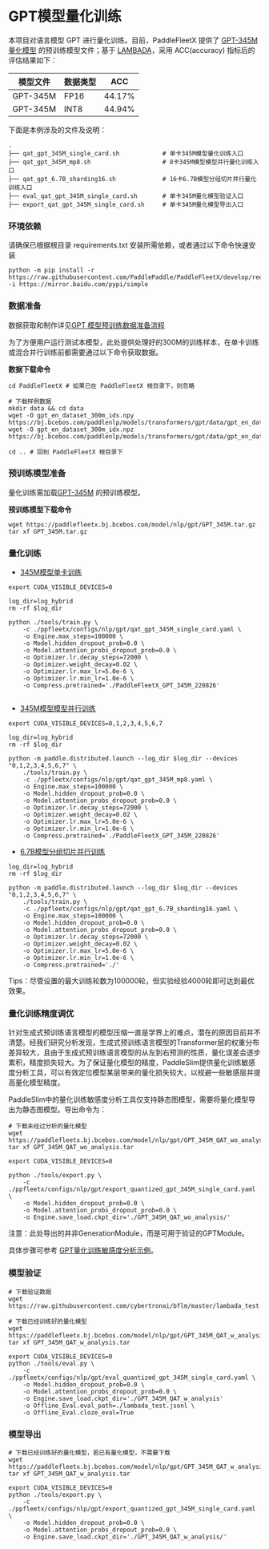 
# GPT模型量化训练

本项目对语言模型 GPT 进行量化训练。目前，PaddleFleetX 提供了 [GPT-345M量化模型](https://paddlefleetx.bj.bcebos.com/model/nlp/gpt/GPT_345M_QAT_w_analysis.tar) 的预训练模型文件；基于 [LAMBADA](https://raw.githubusercontent.com/cybertronai/bflm/master/lambada_test.jsonl)，采用 ACC(accuracy) 指标后的评估结果如下：

| **模型文件** | **数据类型** | **ACC** |
|---------|-----------|---------------|
| GPT-345M | FP16 |  44.17%  |
| GPT-345M | INT8 |  44.94%  |

下面是本例涉及的文件及说明：

```text
.
├── qat_gpt_345M_single_card.sh            # 单卡345M模型量化训练入口
├── qat_gpt_345M_mp8.sh                    # 8卡345M模型模型并行量化训练入口
├── qat_gpt_6.7B_sharding16.sh             # 16卡6.7B模型分组切片并行量化训练入口
├── eval_qat_gpt_345M_single_card.sh       # 单卡345M量化模型验证入口
├── export_qat_gpt_345M_single_card.sh     # 单卡345M量化模型导出入口

```


### 环境依赖

请确保已根据根目录 requirements.txt 安装所需依赖，或者通过以下命令快速安装

```shell
python -m pip install -r https://raw.githubusercontent.com/PaddlePaddle/PaddleFleetX/develop/requirements.txt -i https://mirror.baidu.com/pypi/simple
```

### 数据准备

数据获取和制作详见[GPT 模型预训练数据准备流程](https://github.com/PaddlePaddle/PaddleFleetX/tree/develop/ppfleetx/data/data_tools/gpt)

为了方便用户运行测试本模型，此处提供处理好的300M的训练样本，在单卡训练或混合并行训练前都需要通过以下命令获取数据。

**数据下载命令**
```shell
cd PaddleFleetX # 如果已在 PaddleFleetX 根目录下，则忽略

# 下载样例数据
mkdir data && cd data
wget -O gpt_en_dataset_300m_ids.npy https://bj.bcebos.com/paddlenlp/models/transformers/gpt/data/gpt_en_dataset_300m_ids.npy
wget -O gpt_en_dataset_300m_idx.npz https://bj.bcebos.com/paddlenlp/models/transformers/gpt/data/gpt_en_dataset_300m_idx.npz

cd .. # 回到 PaddleFleetX 根目录下
```

### 预训练模型准备
量化训练需加载[GPT-345M](https://paddlefleetx.bj.bcebos.com/model/nlp/gpt/GPT_345M.tar.gz) 的预训练模型。

**预训练模型下载命令**
```shell
wget https://paddlefleetx.bj.bcebos.com/model/nlp/gpt/GPT_345M.tar.gz
tar xf GPT_345M.tar.gz
```

### 量化训练

- [345M模型单卡训练](../gpt/qat_gpt_345M_single_card.sh)

```shell
export CUDA_VISIBLE_DEVICES=0

log_dir=log_hybrid
rm -rf $log_dir

python ./tools/train.py \
    -c ./ppfleetx/configs/nlp/gpt/qat_gpt_345M_single_card.yaml \
    -o Engine.max_steps=100000 \
    -o Model.hidden_dropout_prob=0.0 \
    -o Model.attention_probs_dropout_prob=0.0 \
    -o Optimizer.lr.decay_steps=72000 \
    -o Optimizer.weight_decay=0.02 \
    -o Optimizer.lr.max_lr=5.0e-6 \
    -o Optimizer.lr.min_lr=1.0e-6 \
    -o Compress.pretrained='./PaddleFleetX_GPT_345M_220826'
    
```

- [345M模型模型并行训练](../gpt/qat_gpt_345M_mp8.sh)

```shell
export CUDA_VISIBLE_DEVICES=0,1,2,3,4,5,6,7

log_dir=log_hybrid
rm -rf $log_dir

python -m paddle.distributed.launch --log_dir $log_dir --devices "0,1,2,3,4,5,6,7" \
    ./tools/train.py \
    -c ./ppfleetx/configs/nlp/gpt/qat_gpt_345M_mp8.yaml \
    -o Engine.max_steps=100000 \
    -o Model.hidden_dropout_prob=0.0 \
    -o Model.attention_probs_dropout_prob=0.0 \
    -o Optimizer.lr.decay_steps=72000 \
    -o Optimizer.weight_decay=0.02 \
    -o Optimizer.lr.max_lr=5.0e-6 \
    -o Optimizer.lr.min_lr=1.0e-6 \
    -o Compress.pretrained='./PaddleFleetX_GPT_345M_220826'
```

- [6.7B模型分组切片并行训练](../gpt/qat_gpt_6.7B_sharding16.sh)

```shell
log_dir=log_hybrid
rm -rf $log_dir

python -m paddle.distributed.launch --log_dir $log_dir --devices "0,1,2,3,4,5,6,7" \
    ./tools/train.py \
    -c ./ppfleetx/configs/nlp/gpt/qat_gpt_6.7B_sharding16.yaml \
    -o Engine.max_steps=100000 \
    -o Model.hidden_dropout_prob=0.0 \
    -o Model.attention_probs_dropout_prob=0.0 \
    -o Optimizer.lr.decay_steps=72000 \
    -o Optimizer.weight_decay=0.02 \
    -o Optimizer.lr.max_lr=5.0e-6 \
    -o Optimizer.lr.min_lr=1.0e-6 \
    -o Compress.pretrained='./'

```
Tips：尽管设置的最大训练轮数为100000轮，但实验经验4000轮即可达到最优效果。


### 量化训练精度调优
针对生成式预训练语言模型的模型压缩一直是学界上的难点，潜在的原因目前并不清楚。经我们研究分析发现，生成式预训练语言模型的Transformer层的权重分布差异较大，且由于生成式预训练语言模型的从左到右预测的性质，量化误差会逐步累积，精度损失较大。为了保证量化模型的精度，PaddleSlim提供量化训练敏感度分析工具，可以有效定位模型某层带来的量化损失较大，以规避一些敏感层并提高量化模型精度。

PaddleSlim中的量化训练敏感度分析工具仅支持静态图模型，需要将量化模型导出为静态图模型。导出命令为：

```shell
# 下载未经过分析的量化模型
wget https://paddlefleetx.bj.bcebos.com/model/nlp/gpt/GPT_345M_QAT_wo_analysis.tar
tar xf GPT_345M_QAT_wo_analysis.tar

export CUDA_VISIBLE_DEVICES=0

python ./tools/export.py \
    -c ./ppfleetx/configs/nlp/gpt/export_quantized_gpt_345M_single_card.yaml \
    -o Model.hidden_dropout_prob=0.0 \
    -o Model.attention_probs_dropout_prob=0.0 \
    -o Engine.save_load.ckpt_dir='./GPT_345M_QAT_wo_analysis/'
```
注意：此处导出的并非GenerationModule，而是可用于验证的GPTModule。

具体步骤可参考
[GPT量化训练敏感度分析示例](https://github.com/PaddlePaddle/PaddleSlim/blob/develop/example/quantization_analysis/GPT/README.md)。



### 模型验证
```shell
# 下载验证数据
wget https://raw.githubusercontent.com/cybertronai/bflm/master/lambada_test.jsonl

# 下载已经训练好的量化模型
wget https://paddlefleetx.bj.bcebos.com/model/nlp/gpt/GPT_345M_QAT_w_analysis.tar
tar xf GPT_345M_QAT_w_analysis.tar

export CUDA_VISIBLE_DEVICES=0
python ./tools/eval.py \
    -c ./ppfleetx/configs/nlp/gpt/eval_quantized_gpt_345M_single_card.yaml \
    -o Model.hidden_dropout_prob=0.0 \
    -o Model.attention_probs_dropout_prob=0.0 \
    -o Engine.save_load.ckpt_dir='./GPT_345M_QAT_w_analysis'
    -o Offline_Eval.eval_path=./lambada_test.jsonl \
    -o Offline_Eval.cloze_eval=True 
```

### 模型导出
```shell
# 下载已经训练好的量化模型，若已有量化模型，不需要下载
wget https://paddlefleetx.bj.bcebos.com/model/nlp/gpt/GPT_345M_QAT_w_analysis.tar
tar xf GPT_345M_QAT_w_analysis.tar

export CUDA_VISIBLE_DEVICES=0
python ./tools/export.py \
    -c ./ppfleetx/configs/nlp/gpt/export_quantized_gpt_345M_single_card.yaml \
    -o Model.hidden_dropout_prob=0.0 \
    -o Model.attention_probs_dropout_prob=0.0 \
    -o Engine.save_load.ckpt_dir='./GPT_345M_QAT_w_analysis/'
```
